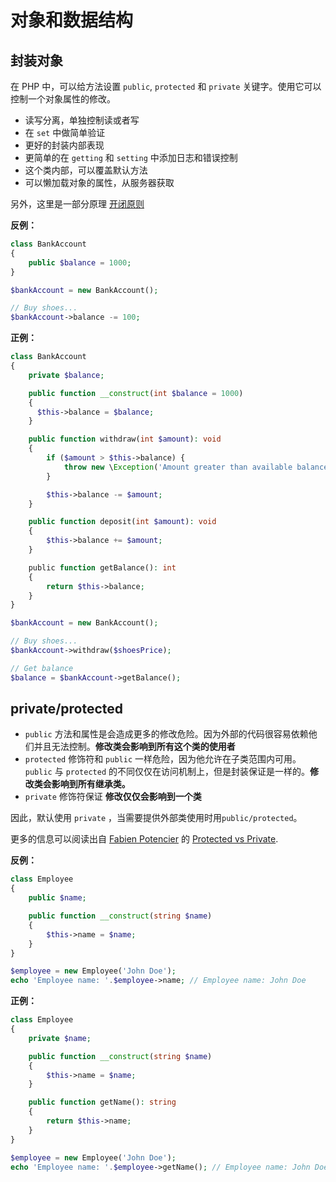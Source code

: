 
# 对象和数据结构

## 封装对象

在 PHP 中，可以给方法设置 `public`, `protected` 和 `private` 关键字。使用它可以控制一个对象属性的修改。

* 读写分离，单独控制读或者写
* 在 `set` 中做简单验证
* 更好的封装内部表现
* 更简单的在 `getting` 和 `setting` 中添加日志和错误控制
* 这个类内部，可以覆盖默认方法
* 可以懒加载对象的属性，从服务器获取

另外，这里是一部分原理 [开闭原则](#开闭原则(OCP))

**反例：**

```php
class BankAccount
{
    public $balance = 1000;
}

$bankAccount = new BankAccount();

// Buy shoes...
$bankAccount->balance -= 100;
```

**正例：**

```php
class BankAccount
{
    private $balance;

    public function __construct(int $balance = 1000)
    {
      $this->balance = $balance;
    }

    public function withdraw(int $amount): void
    {
        if ($amount > $this->balance) {
            throw new \Exception('Amount greater than available balance.');
        }

        $this->balance -= $amount;
    }

    public function deposit(int $amount): void
    {
        $this->balance += $amount;
    }

    public function getBalance(): int
    {
        return $this->balance;
    }
}

$bankAccount = new BankAccount();

// Buy shoes...
$bankAccount->withdraw($shoesPrice);

// Get balance
$balance = $bankAccount->getBalance();
```



## private/protected

* `public` 方法和属性是会造成更多的修改危险。因为外部的代码很容易依赖他们并且无法控制。**修改类会影响到所有这个类的使用者**
* `protected` 修饰符和 `public` 一样危险，因为他允许在子类范围内可用。`public` 与 `protected` 的不同仅仅在访问机制上，但是封装保证是一样的。**修改类会影响到所有继承类。**
* `private` 修饰符保证 **修改仅仅会影响到一个类**

因此，默认使用 `private` ，当需要提供外部类使用时用`public/protected`。

更多的信息可以阅读出自 [Fabien Potencier](https://github.com/fabpot) 的 [Protected vs Private](http://fabien.potencier.org/pragmatism-over-theory-protected-vs-private.html).

**反例：**

```php
class Employee
{
    public $name;

    public function __construct(string $name)
    {
        $this->name = $name;
    }
}

$employee = new Employee('John Doe');
echo 'Employee name: '.$employee->name; // Employee name: John Doe
```

**正例：**

```php
class Employee
{
    private $name;

    public function __construct(string $name)
    {
        $this->name = $name;
    }

    public function getName(): string
    {
        return $this->name;
    }
}

$employee = new Employee('John Doe');
echo 'Employee name: '.$employee->getName(); // Employee name: John Doe
```



